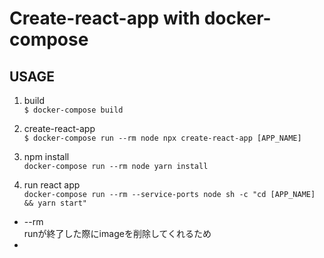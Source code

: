 # Create-react-app with docker-compose

## USAGE
1. build   
```$ docker-compose build```

1. create-react-app  
```$ docker-compose run --rm node npx create-react-app [APP_NAME]```

1. npm install  
```docker-compose run --rm node yarn install```

1. run react app  
```docker-compose run --rm --service-ports node sh -c "cd [APP_NAME] && yarn start" ```

* --rm  
runが終了した際にimageを削除してくれるため
*
